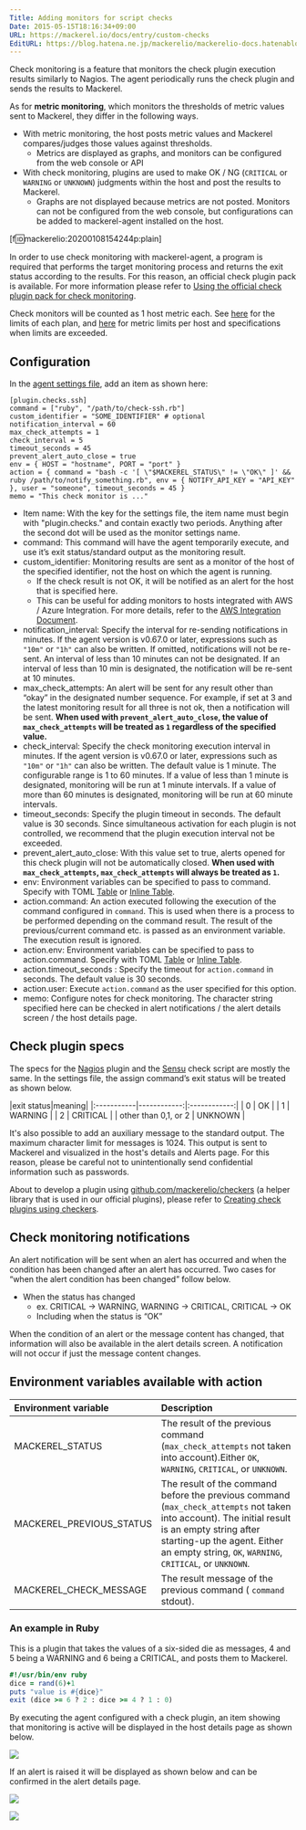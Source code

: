 ```yaml
---
Title: Adding monitors for script checks
Date: 2015-05-15T18:16:34+09:00
URL: https://mackerel.io/docs/entry/custom-checks
EditURL: https://blog.hatena.ne.jp/mackerelio/mackerelio-docs.hatenablog.mackerel.io/atom/entry/8454420450094528333
---
```


Check monitoring is a feature that monitors the check plugin execution results similarly to Nagios. The agent periodically runs the check plugin and sends the results to Mackerel. 

As for **metric monitoring**, which monitors the thresholds of metric values ​​sent to Mackerel, they differ in the following ways.

- With metric monitoring, the host posts metric values and Mackerel compares/judges those values against thresholds.
  - Metrics are displayed as graphs, and monitors can be configured from the web console or API
- With check monitoring, plugins are used to make OK / NG (`CRITICAL` or `WARNING` or `UNKNOWN`) judgments within the host and post the results to Mackerel.
    - Graphs are not displayed because metrics are not posted. Monitors can not be configured from the web console, but configurations can be added to mackerel-agent installed on the host.

[f:id:mackerelio:20200108154244p:plain]

In order to use check monitoring with mackerel-agent, a program is required that performs the target monitoring process and returns the exit status according to the results. For this reason, an official check plugin pack is available. For more information please refer to [Using the official check plugin pack for check monitoring](https://mackerel.io/docs/entry/howto/mackerel-check-plugins).

Check monitors will be counted as 1 host metric each. See [here](https://mackerel.io/pricing) for the limits of each plan, and [here](https://mackerel.io/docs/entry/faq/contracts/limit-exceeded-conversion) for metric limits per host and specifications when limits are exceeded.

<h2 id="setting">Configuration</h2>

In the [agent settings file](https://mackerel.io/docs/entry/spec/agent#config-file), add an item as shown here:

```config
[plugin.checks.ssh]
command = ["ruby", "/path/to/check-ssh.rb"]
custom_identifier = "SOME_IDENTIFIER" # optional
notification_interval = 60
max_check_attempts = 1
check_interval = 5
timeout_seconds = 45
prevent_alert_auto_close = true
env = { HOST = "hostname", PORT = "port" }
action = { command = "bash -c '[ \"$MACKEREL_STATUS\" != \"OK\" ]' && ruby /path/to/notify_something.rb", env = { NOTIFY_API_KEY = "API_KEY" }, user = "someone", timeout_seconds = 45 }
memo = "This check monitor is ..."
```

- Item name: With the key for the settings file, the item name must begin with "plugin.checks." and contain exactly two periods. Anything after the second dot will be used as the monitor settings name.
- command: This command will have the agent temporarily execute, and use it’s exit status/standard output as the monitoring result.
- custom_identifier: Monitoring results are sent as a monitor of the host of the specified identifier, not the host on which the agent is running.
    - If the check result is not OK, it will be notified as an alert for the host that is specified here.    
    - This can be useful for adding monitors to hosts integrated with AWS / Azure Integration. For more details, refer to the [AWS Integration Document](https://mackerel.io/docs/entry/integrations/aws#plugin-custom-identifier).
- notification_interval: Specify the interval for re-sending notifications in minutes. If the agent version is v0.67.0 or later, expressions such as `"10m"` or `"1h"` can also be written. If omitted, notifications will not be re-sent. An interval of less than 10 minutes can not be designated. If an interval of less than 10 min is designated, the notification will be re-sent at 10 minutes.
- max_check_attempts: An alert will be sent for any result other than “okay” in the designated number sequence. For example, if set at 3 and the latest monitoring result for all three is not ok, then a notification will be sent. **When used with  `prevent_alert_auto_close`, the value of `max_check_attempts` will be treated as `1` regardless of the specified value.**
- check_interval: Specify the check monitoring execution interval in minutes. If the agent version is v0.67.0 or later, expressions such as `"10m"` or `"1h"` can also be written. The default value is 1 minute. The configurable range is 1 to 60 minutes. If a value of less than 1 minute is designated, monitoring will be run at 1 minute intervals. If a value of more than 60 minutes is designated, monitoring will be run at 60 minute intervals.
- timeout_seconds: Specify the plugin timeout in seconds. The default value is 30 seconds. Since simultaneous activation for each plugin is not controlled, we recommend that the plugin execution interval not be exceeded.
- prevent_alert_auto_close: With this value set to true, alerts opened for this check plugin will not be automatically closed. **When used with `max_check_attempts`, `max_check_attempts` will always be treated as `1`.**
- env: Environment variables can be specified to pass to command. Specify with TOML [Table](https://github.com/toml-lang/toml#table) or [Inline Table](https://github.com/toml-lang/toml#inline-table).
- action.command: An action executed following the execution of the command configured in `command`. This is used when there is a process to be performed depending on the command result. The result of the previous/current command etc. is passed as an environment variable. The execution result is ignored.
- action.env: Environment variables can be specified to pass to action.command. Specify with TOML [Table](https://github.com/toml-lang/toml#table) or [Inline Table](https://github.com/toml-lang/toml#inline-table).
- action.timeout_seconds : Specify the timeout for `action.command` in seconds. The default value is 30 seconds.
- action.user: Execute `action.command` as the user specified for this option.
- memo: Configure notes for check monitoring. The character string specified here can be checked in alert notifications / the alert details screen / the host details page.

<h2 id="plugin">Check plugin specs</h2>

The specs for the [Nagios][] plugin and the [Sensu][] check script are mostly the same.
In the settings file, the assign command’s exit status will be treated as shown below.

|exit status|meaning|
|:-----------|------------:|:------------:|
| 0 | OK |
| 1 | WARNING |
| 2 | CRITICAL |
| other than 0,1, or 2 | UNKNOWN |

It's also possible to add an auxiliary message to the standard output. The maximum character limit for messages is 1024. This output is sent to Mackerel and visualized in the host's details and Alerts page. For this reason, please be careful not to unintentionally send confidential information such as passwords.


About to develop a plugin using [github.com/mackerelio/checkers](https://github.com/mackerelio/checkers) (a helper library that is used in our official plugins), please refer to [Creating check plugins using checkers](https://mackerel.io/docs/entry/advanced/checkers).

<h2 id="notification">Check monitoring notifications</h2>

An alert notification will be sent when an alert has occurred and when the condition has been changed after an alert has occurred. Two cases for “when the alert condition has been changed” follow below. 

- When the status has changed 
    - ex. CRITICAL -> WARNING, WARNING -> CRITICAL, CRITICAL -> OK
    - Including when the status is “OK”

When the condition of an alert or the message content has changed, that information will also be available in the alert details screen. A notification will not occur if just the message content changes. 

<h2 id="action-env">Environment variables available with action</h2>

|Environment variable|Description|
|:-----------|:------------|
| MACKEREL_STATUS | The result of the previous command (`max_check_attempts` not taken into account).Either `OK`, `WARNING`, `CRITICAL`, or `UNKNOWN`. |
| MACKEREL_PREVIOUS_STATUS | The result of the command before the previous command (`max_check_attempts` not taken into account). The initial result is an empty string after starting-up the agent. Either an empty string, `OK`, `WARNING`, `CRITICAL`, or `UNKNOWN`.|
| MACKEREL_CHECK_MESSAGE | The result message of the previous command ( `command` stdout). |

<h3 id="example-ruby">An example in Ruby</h3>

This is a plugin that takes the values of a six-sided die as messages, 4 and 5 being a WARNING and 6 being a CRITICAL, and posts them to Mackerel.


```ruby
#!/usr/bin/env ruby
dice = rand(6)+1
puts "value is #{dice}"
exit (dice >= 6 ? 2 : dice >= 4 ? 1 : 0)
```

By executing the agent configured with a check plugin, an item showing that monitoring is active will be displayed in the host details page as shown below.

![](https://cdn-ak.f.st-hatena.com/images/fotolife/S/Songmu/20150514/20150514114502.png)

If an alert is raised it will be displayed as shown below and can be confirmed in the alert details page.

![](https://cdn-ak.f.st-hatena.com/images/fotolife/S/Songmu/20150514/20150514115053.png)

![](https://cdn-ak.f.st-hatena.com/images/fotolife/S/Songmu/20150514/20150514115052.png)

[Nagios]: http://www.nagios.org/
[Sensu]: https://sensuapp.org/

